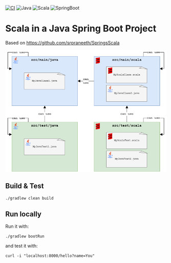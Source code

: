 [![CI](https://github.com/rogervinas/scala-java-spring-boot/actions/workflows/gradle.yml/badge.svg?branch=master)](https://github.com/rogervinas/scala-java-spring-boot/actions/workflows/gradle.yml)
![Java](https://img.shields.io/badge/Java-21-blue?labelColor=black)
![Scala](https://img.shields.io/badge/Scala3-3.4.2-blue?labelColor=black)
![SpringBoot](https://img.shields.io/badge/SpringBoot-3.3.1-blue?labelColor=black)

# Scala in a Java Spring Boot Project

Based on https://github.com/srpraneeth/SpringsScala

![Diagram](doc/diagram.png)

## Build & Test

```
./gradlew clean build
```

## Run locally

Run it with:

```
./gradlew bootRun
```

and test it with:

```
curl -i "localhost:8000/hello?name=You"
```
